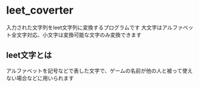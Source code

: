 # leet_coverter
入力された文字列をleet文字列に変換するプログラムです
大文字はアルファベット全文字対応、小文字は変換可能な文字のみ変換できます

## leet文字とは
アルファベットを記号などで表した文字で、ゲームの名前が他の人と被って使えない場合などに用いられます

##
